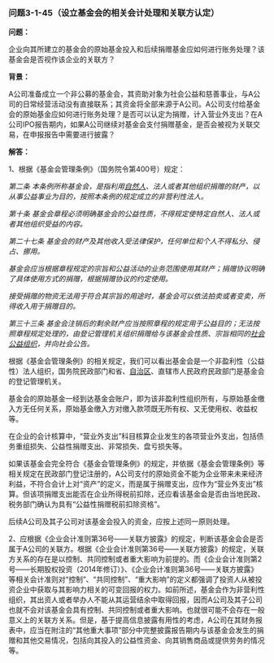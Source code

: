 ### 问题3-1-45（设立基金会的相关会计处理和关联方认定）

**问题：**

企业向其所建立的基金会的原始基金投入和后续捐赠基金应如何进行账务处理？该基金会是否视作该企业的关联方？

**背景：**

A公司准备成立一个非公募的基金会，其资助对象为社会公益和慈善事业，与A公司的日常经营活动没有直接联系；其资金将全部来源于A公司。A公司支付给基金会的原始基金应如何进行账务处理？是否可以认定为捐赠，计入营业外支出？在A公司IPO报告期内，如果A公司继续对基金会支付捐赠基金，是否会被视为关联交易，在申报报告中需要进行披露？

**解答：**

1、根据《基金会管理条例》（国务院令第400号）规定：

*第二条
本条例所称基金会，是指利用*[*自然人*](http://baike.baidu.com/view/15620.htm)*、法人或者其他组织捐赠的财产，以从事公益事业为目的，按照本条例的规定成立的非营利性法人。*

*第十条
基金会章程必须明确基金会的公益性质，不得规定使特定自然人、法人或者其他组织受益的内容。*

*第二十七条
基金会的财产及其他收入受法律保护，任何单位和个人不得私分、侵占、挪用。*

*基金会应当根据章程规定的宗旨和公益活动的业务范围使用其财产；捐赠协议明确了具体使用方式的捐赠，根据捐赠协议的约定使用。*

*接受捐赠的物资无法用于符合其宗旨的用途时，基金会可以依法拍卖或者变卖，所得收入用于捐赠目的。*

*第三十三条
基金会注销后的剩余财产应当按照章程的规定用于公益目的；无法按照章程规定处理的，由登记管理机关组织捐赠给与该基金会性质、宗旨相同的*[*社会公益组织*](http://baike.baidu.com/view/434652.htm)*，并向社会公告。*

根据《基金会管理条例》的相关规定，我们可以看出基金会是一个非盈利性（公益性）法人组织，国务院民政部门和省、[自治区](http://baike.baidu.com/view/54334.htm)、直辖市人民政府民政部门是基金会的登记管理机关。

基金会的原始基金一经到达基金会账户，即为该非盈利性组织所有，与原始基金缴入方无任何关系，原始基金缴入方对缴入款项既无所有权、又无使用权、收益权等。

在企业的会计核算中，“营业外支出”科目核算企业发生的各项营业外支出，包括债务重组损失、公益性捐赠支出、非常损失、盘亏损失等。

如果该基金会完全符合《基金会管理条例》的规定，并依据《基金会管理条例》等相关规定在民政部门登记注册的，A公司支付的原始资金不能为企业带来未来经济利益，不符合会计上对“资产”的定义，而是属于捐赠支出，应作为“营业外支出”核算。但该项捐赠支出能否在企业所得税前扣除，还应看该基金会是否由当地民政、税务部门确认为具有“公益性捐赠税前扣除资格”。

后续A公司及其子公司对该基金会投入的资金，应按上述同一原则处理。

2、应根据《企业会计准则第36号——关联方披露》的规定，判断该基金会会是否属于A公司的关联方。根据《企业会计准则第36号——关联方披露》的规定，关联方关系的存在是以控制、共同控制或者重大影响为前提的。而《企业会计准则第2号——长期股权投资（2014年修订）》、《企业会计准则第36号——关联方披露》等相关会计准则对“控制”、“共同控制”、“重大影响”的定义都强调了投资人从被投资企业中获取与其影响力相关的可变回报的权力。如前所述，基金会作为非营利性组织，其出资人或者举办人不能从其运营结余中取得回报，因而A公司及其子公司也就不会对该基金会具有控制、共同控制或者重大影响。也就很可能不会存在一般意义上的关联方关系。但是，基于提高信息披露有用性的考虑，A公司在其财务报表中，应当在附注的“其他重大事项”部分中完整披露报告期内与该基金会发生的捐赠和其他交易情况，包括向其投入的公益性资金、向其销售商品或提供劳务的情况等。